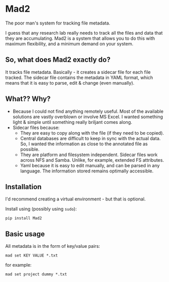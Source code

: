 # Mad2

The poor man's system for tracking file metadata.

I guess that any research lab really needs to track all the files and data that they are accumulating. Mad2 is a system that allows you to do this with maximum flexibility, and a minimum demand on your system.

## So, what does Mad2 exactly do?

It tracks file metadata. Basically - it creates a sidecar file for each file tracked. The sidecar file contains the metadata in YAML format, which means that it is easy to parse, edit & change (even manually).

## What?? Why?

 - Because I could not find anything remotely useful. Most of the available solutions are vastly overblown or involve MS Excel. I wanted something light & simple until something really briljant comes along.
 - Sidecar files because:
    - They are easy to copy along with the file (if they need to be copied).
    - Central databases are difficult to keep in sync with the actual data. So, I wanted the information as close to the annotated file as possible.
    - They are platform and filesystem independent. Sidecar files work across NFS and Samba. Unlike, for example, extended FS attributes.
    - Yaml because it is easy to edit manually, and can be parsed in any language. The information stored remains optimally accessible.

## Installation

I'd recommend creating a virtual environment - but that is optional.

Install using (possibly using `sudo`):

    pip install Mad2


## Basic usage

All metadata is in the form of key/value pairs:

    mad set KEY VALUE *.txt

for example:

    mad set project dummy *.txt

